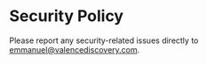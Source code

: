 # Security Policy

Please report any security-related issues directly to emmanuel@valencediscovery.com. 
